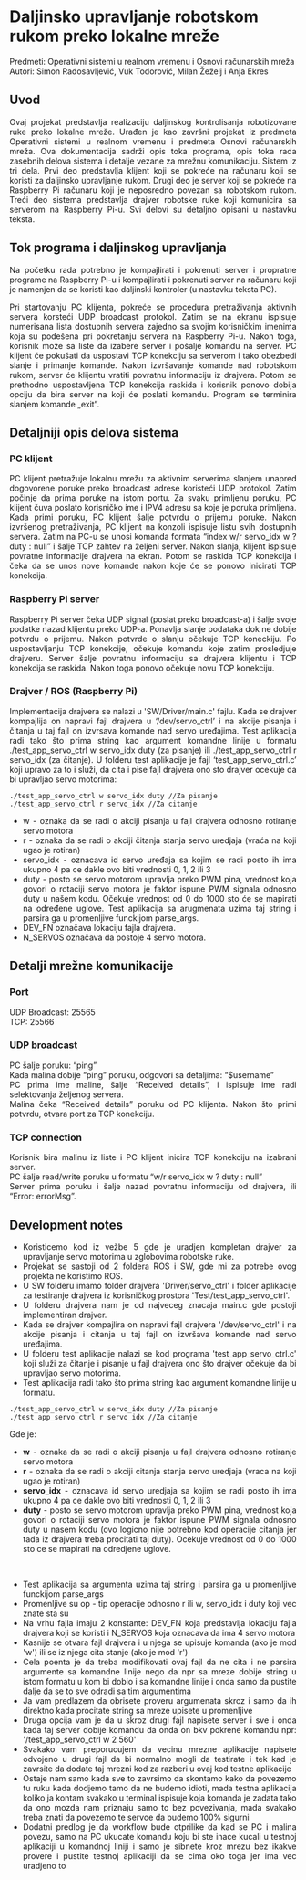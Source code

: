 # Daljinsko upravljanje robotskom rukom preko lokalne mreže

Predmeti: Operativni sistemi u realnom vremenu i Osnovi računarskih mreža\
Autori: Simon Radosavljević, Vuk Todorović, Milan Žeželj i Anja Ekres

## Uvod

<div style="text-align: justify"> 
Ovaj projekat predstavlja realizaciju daljinskog kontrolisanja robotizovane ruke preko lokalne mreže. Urađen je kao završni projekat iz predmeta Operativni sistemi u realnom vremenu i predmeta Osnovi računarskih mreža. Ova dokumentacija sadrži opis toka programa, opis toka rada zasebnih delova sistema i detalje vezane za mrežnu komunikaciju. Sistem iz tri dela. Prvi deo predstavlja klijent koji se pokreće na računaru koji se koristi za daljinsko upravljanje rukom. Drugi deo je server koji se pokreće na Raspberry Pi računaru koji je neposredno povezan sa robotskom rukom. Treći deo sistema predstavlja drajver robotske ruke koji komunicira sa serverom na Raspberry Pi-u. Svi delovi su detaljno opisani u nastavku teksta. 

## Tok programa i daljinskog upravljanja

Na početku rada potrebno je kompajlirati i pokrenuti server i propratne programe na Raspberry Pi-u i kompajlirati i pokrenuti server na računaru koji je namenjen da se koristi kao daljinski kontroler (u nastavku teksta PC).

Pri startovanju PC klijenta, pokreće se procedura pretraživanja aktivnih servera korsteći UDP broadcast protokol. Zatim se na ekranu ispisuje numerisana lista dostupnih servera zajedno sa svojim korisničkim imenima koja su podešena pri pokretanju servera na Raspberry Pi-u. Nakon toga, korisnik može sa liste da izabere server i pošalje komandu na server. PC klijent će pokušati da uspostavi TCP konekciju sa serverom i tako obezbedi slanje i primanje komande. Nakon izvršavanje komande nad robotskom rukom, server će klijentu vratiti povratnu informaciju iz drajvera. Potom se prethodno uspostavljena TCP konekcija raskida i korisnik ponovo dobija opciju da bira server na koji će poslati komandu. Program se terminira slanjem komande „exit”.

## Detaljniji opis delova sistema

### PC klijent

PC klijent pretražuje lokalnu mrežu za aktivnim serverima slanjem unapred dogovorene poruke preko broadcast adrese koristeći UDP protokol. Zatim počinje da prima poruke na istom portu. Za svaku primljenu poruku, PC klijent čuva poslato korisničko ime i IPV4 adresu sa koje je poruka primljena. Kada primi poruku, PC klijent šalje potvrdu o prijemu poruke. Nakon izvršenog pretraživanja, PC klijent na konzoli ispisuje listu svih dostupnih servera. Zatim na PC-u se unosi komanda formata “index w/r servo_idx w ? duty : null” i šalje TCP zahtev na željeni server. Nakon slanja, klijent ispisuje povratne informacije drajvera na ekran. Potom se raskida TCP konekcija i čeka da se unos nove komande nakon koje će se ponovo inicirati TCP konekcija.

### Raspberry Pi server

Raspberry Pi server čeka UDP signal (poslat preko broadcast-a) i šalje svoje podatke nazad klijentu preko UDP-a. Ponavlja slanje podataka dok ne dobije potvrdu o prijemu. Nakon potvrde o slanju očekuje TCP koneckiju. Po uspostavljanju TCP konekcije, očekuje komandu koje zatim prosledjuje drajveru. Server šalje povratnu informaciju sa drajvera klijentu i TCP konekcija se raskida. Nakon toga ponovo očekuje novu TCP konekciju.

### Drajver / ROS (Raspberry Pi)

Implementacija drajvera se nalazi u 'SW/Driver/main.c' fajlu. Kada se drajver kompajlija on napravi fajl drajvera u ‘/dev/servo_ctrl’ i na akcije pisanja i čitanja u taj fajl on izvrsava komande nad servo uređajima. Test aplikacija radi tako što prima string kao argument komandne linije u formatu ./test_app_servo_ctrl w servo_idx duty (za  pisanje) ili ./test_app_servo_ctrl r servo_idx (za čitanje). U folderu test aplikacije je fajl ‘test_app_servo_ctrl.c’ koji upravo za to i služi, da cita i pise fajl drajvera ono sto drajver ocekuje da bi upravljao servo motorima:
```
./test_app_servo_ctrl w servo_idx duty //Za pisanje
./test_app_servo_ctrl r servo_idx //Za citanje
```
- w - oznaka da se radi o akciji pisanja u fajl drajvera odnosno rotiranje servo motora
- r - oznaka da se radi o akciji čitanja stanja servo uredjaja (vraća na koji ugao je rotiran) 
- servo_idx - oznacava id servo uređaja sa kojim se radi posto ih ima ukupno 4 pa ce dakle ovo biti vrednosti 0, 1, 2 ili 3 
- duty - posto se servo motorom upravlja preko PWM pina, vrednost koja govori o rotaciji servo motora je faktor ispune PWM signala odnosno duty u našem kodu. Očekuje vrednost od 0 do 1000 sto će se mapirati na određene uglove. Test aplikacija sa arugmenata uzima taj string i parsira ga u promenljive funckijom parse_args.
- DEV_FN označava lokaciju fajla drajvera.
- N_SERVOS označava da postoje 4 servo motora.

## Detalji mrežne komunikacije

### Port

UDP Broadcast: 25565\
TCP: 25566

### UDP broadcast

PC šalje poruku: “ping”\
Kada malina dobije “ping” poruku, odgovori sa detaljima: “$username”\
PC prima ime maline, šalje “Received details”, i ispisuje ime radi selektovanja željenog servera.\
Malina čeka “Received details” poruku od PC klijenta. Nakon što primi potvrdu, otvara port za TCP konekciju.

### TCP connection

Korisnik bira malinu iz liste i PC klijent inicira TCP konekciju na izabrani server. \
PC šalje read/write poruku u formatu “w/r servo_idx w ? duty : null”\
Server prima poruku i šalje nazad povratnu informaciju od drajvera, ili “Error: errorMsg”.

## Development notes

- Koristicemo kod iz vežbe 5 gde je uradjen kompletan drajver za upravljanje servo motorima u zglobovima robotske ruke.
- Projekat se sastoji od 2 foldera ROS i SW, gde mi za potrebe ovog projekta ne koristimo ROS.
- U SW folderu imamo folder drajvera 'Driver/servo_ctrl' i folder aplikacije za testiranje drajvera iz korisničkog prostora 'Test/test_app_servo_ctrl'.
- U folderu drajvera nam je od najveceg znacaja main.c gde postoji implementiran drajver.
- Kada se drajver kompajlira on napravi fajl drajvera '/dev/servo_ctrl' i na akcije pisanja i citanja u taj fajl on izvršava komande nad servo uređajima.
- U folderu test aplikacije nalazi se kod programa 'test_app_servo_ctrl.c' koji služi za čitanje i pisanje u fajl drajvera ono što drajver očekuje da bi upravljao servo motorima.
- Test aplikacija radi tako što prima string kao argument komandne linije u formatu.
```
./test_app_servo_ctrl w servo_idx duty //Za pisanje
./test_app_servo_ctrl r servo_idx //Za citanje
```
Gde je:
- **w** - oznaka da se radi o akciji pisanja u fajl drajvera odnosno rotiranje servo motora
- **r** - oznaka da se radi o akciji citanja stanja servo uredjaja (vraca na koji ugao je rotiran)
- **servo_idx** - oznacava id servo uredjaja sa kojim se radi posto ih ima ukupno 4 pa ce dakle ovo biti vrednosti 0, 1, 2 ili 3
- **duty** - posto se servo motorom upravlja preko PWM pina, vrednost koja govori o rotaciji servo motora je faktor ispune PWM signala odnosno duty u nasem kodu (ovo     logicno nije potrebno kod operacije citanja jer tada iz drajvera treba procitati taj duty). Ocekuje vrednost od 0 do 1000 sto ce se mapirati na odredjene uglove.

<br />


- Test aplikacija sa argumenta uzima taj string i parsira ga u promenljive funckijom parse_args
- Promenljive su op - tip operacije odnosno r ili w, servo_idx i duty koji vec znate sta su
- Na vrhu fajla imaju 2 konstante: DEV_FN koja predstavlja lokaciju fajla drajvera koji se koristi i N_SERVOS koja oznacava da ima 4 servo motora
- Kasnije se otvara fajl drajvera i u njega se upisuje komanda (ako je mod 'w') ili se iz njega cita stanje (ako je mod 'r')
- Cela poenta je da treba modifikovati ovaj fajl da ne cita i ne parsira argumente sa komandne linije nego da npr sa mreze dobije string u istom formatu u kom bi dobio i sa komandne linije i onda samo da pustite dalje da se to sve odradi sa tim argumentima
- Ja vam predlazem da obrisete proveru argumenata skroz i samo da ih direktno kada procitate string sa mreze upisete u promenljive
- Druga opcija vam je da u skroz drugi fajl napisete server i sve i onda kada taj server dobije komandu da onda on bkv pokrene komandu npr: '/test_app_servo_ctrl w 2 560'
- Svakako vam preporucujem da vecinu mrezne aplikacije napisete odvojeno u drugi fajl da bi normalno mogli da testirate i tek kad je zavrsite da dodate taj mrezni kod za razberi u ovaj kod testne aplikacije
- Ostaje nam samo kada sve to zavrsimo da skontamo kako da povezemo tu ruku kada dodjemo tamo da ne budemo idioti, mada testna aplikacija koliko ja kontam svakako u terminal ispisuje koja komanda je zadata tako da ono mozda nam priznaju samo to bez povezivanja, mada svakako treba znati da povezemo te servoe da budemo 100% sigurni
- Dodatni predlog je da workflow bude otprilike da kad se PC i malina povezu, samo na PC ukucate komandu koju bi ste inace kucali u testnoj aplikaciji u komandnoj liniji i samo je sibnete kroz mrezu bez ikakve provere i pustite testnoj aplikaciji da se cima oko toga jer ima vec uradjeno to
</div>
